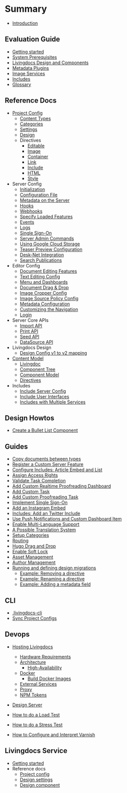 # Summary
* [Introduction](./README.md)

## Evaluation Guide
* [Getting started](guides/getting_started.md)
* [System Prerequisites](guides/getting-started-with-local-development.md)
* [Livingdocs Design and Components](reference-docs/common-designs/create_designs.md)
* [Metadata Plugins](guides/metadata/metadata-examples.md)
* [Image Services](guides/image-services.md)
* [Includes](reference-docs/doc-includes/intro.md)
* [Glossary](./DICTIONARY.md)

## Reference Docs

* [Project Config](reference-docs/project-config/README.md)
  * [Content Types](reference-docs/project-config/content_types.md)
  * [Categories](reference-docs/project-config/categories.md)
  * [Settings](reference-docs/project-config/settings.md)
  * [Design](reference-docs/project-config/design.md)
  * Directives
    * [Editable](reference-docs/project-config/directives/editable.md)
    * [Image](reference-docs/project-config/directives/image.md)
    * [Container](reference-docs/project-config/directives/container.md)
    * [Link](reference-docs/project-config/directives/link.md)
    * [Include](reference-docs/project-config/directives/include.md)
    * [HTML](reference-docs/project-config/directives/html.md)
    * [Style](reference-docs/project-config/directives/style.md)
* Server Config
  * [Initialization](reference-docs/server-extensions/server-initalization.md)
  * [Configuration File](reference-docs/server-configuration/config.md)
  * [Metadata on the Server](reference-docs/server-configuration/metadata.md)
  * [Hooks](reference-docs/server-configuration/hooks.md)
  * [Webhooks](reference-docs/server-configuration/webhooks.md)
  * [Specify Loaded Features](reference-docs/server-configuration/stack.md)
  * [Events](reference-docs/server-extensions/events.md)
  * [Logs](reference-docs/server-configuration/logging.md)
  * [Single Sign-On](reference-docs/server-configuration/single_sign-on.md)
  * [Server Admin Commands](reference-docs/server-configuration/admin-commands.md)
  * [Using Google Cloud Storage](reference-docs/server-configuration/google-cloud-storage.md)
  * [Teaser Preview Configuration](reference-docs/server-configuration/teaser-preview-config.md)
  * [Desk-Net Integration](reference-docs/server-configuration/desknet-integration.md)
  * [Search Publications](reference-docs/server-configuration/publication-index.md)
* Editor Config
  * [Document Editing Features](reference-docs/editor-configuration/editing-features.md)
  * [Text Editing Config](reference-docs/editor-configuration/text-editing.md)
  * [Menu and Dashboards](reference-docs/editor-configuration/menu-and-dashboards.md)
  * [Document Drag & Drop](reference-docs/editor-configuration/document-drag-drop.md)
  * [Image Cropper Config](reference-docs/editor-configuration/image-cropping.md)
  * [Image Source Policy Config](reference-docs/editor-configuration/image-source-policy.md)
  * [Metadata Configuration](reference-docs/editor-configuration/metadata.md)
  * [Customizing the Navigation](reference-docs/editor-configuration/main-navigation.md)
  * [Login](reference-docs/editor-configuration/login.md)
* Server Core APIs
  * [Import API](reference-docs/server-api/import_api.md)
  * [Print API](reference-docs/server-api/print-api.md)
  * [Seed API](reference-docs/server-api/seed_api.md)
  * [DataSource API](reference-docs/server-api/data_source_api.md)
* Livingdocs Design
  * [Design Config v1 to v2 mapping](reference-docs/common-designs/design_config_v1_to_v2.md)
* [Content Model](reference-docs/common-livingdoc/README.md)
  * [Livingdoc](reference-docs/common-livingdoc/livingdoc.md)
  * [Component Tree](reference-docs/common-livingdoc/component_tree.md)
  * [Component Model](reference-docs/common-livingdoc/component_model.md)
  * [Directives](reference-docs/common-livingdoc/directives.md)
* Includes
  * [Include Server Config](reference-docs/doc-includes/server_customization.md)
  * [Include User Interfaces](reference-docs/doc-includes/editor_customization.md)
  * [Includes with Multiple Services](reference-docs/doc-includes/service_multiselect.md)

## Design Howtos

* [Create a Bullet List Component](reference-docs/common-designs/list_example.md)

## Guides

* [Copy documents between types](guides/document_copy.md)
* [Register a Custom Server Feature](guides/add_customizations.md)
* [Configure Includes: Article Embed and List](reference-docs/doc-includes/embed_and_list.md)
* [Assign Access Rights](guides/access_rights.md)
* [Validate Task Completion](guides/validate_tasks.md)
* [Add Custom Realtime Proofreading Dashboard](guides/add-custom-realtime-proofreading-dashboard.md)
* [Add Custom Task](guides/add-custom-task.md)
* [Add Custom Proofreading Task](guides/add-custom-proofreading-task.md)
* [Implement Single Sign-On](guides/github-login.md)
* [Add an Instagram Embed](guides/instagram_embed.md)
* [Includes: Add an Twitter Include](guides/twitter_include_embed.md)
* [Use Push Notifications and Custom Dashboard Item](guides/push_notifications.md)
* [Enable Multi-Language Support](guides/setup_multilanguage.md)
* [A Possible Translation System](guides/translations_example.md)
* [Setup Categories](guides/activate-categories.md)
* [Routing](guides/routing-system.md)
* [Hugo Drag and Drop](reference-docs/server-extensions/hugo-dnd.md)
* [Enable Soft Lock](guides/enable-soft-lock.md)
* [Asset Management](guides/asset-management.md)
* [Author Management](guides/prefill-author.md)
* [Running and defining design migrations](guides/document-migrations/migrations.md)
  * [Example: Removing a directive](guides/document-migrations/examples/remove_directive.md)
  * [Example: Renaming a directive](guides/document-migrations/examples/rename_directive.md)
  * [Example: Adding a metadata field](guides/document-migrations/examples/add_metadata_field.md)


## CLI

* [.livingdocs-cli](livingdocs-cli/cli-dotfile.md)
* [Sync Project Configs](livingdocs-cli/sync-configs.md)

## Devops

* [Hosting Livingdocs](devops/self-hosting.md)

  * [Hardware Requirements](devops/hardware-requirements.md)
  * [Architecture](devops/high-availability/README.md)
    * [High-Availability](devops/high-availability/high-availability-setup.md)
  * [Docker](devops/docker/README.md)
    * [Build Docker Images](devops/docker/build-docker-images.md)
  * [External Services](devops/external-services.md)
  * [Proxy](devops/proxy.md)
  * [NPM Tokens](devops/npm/access-private-npm-modules.md)

* [Design Server](reference-docs/server-configuration/design-servers.md)
* [How to do a Load Test](reference-docs/maintenance/how-to-do-a-load-test.md)
* [How to do a Stress Test](https://github.com/DaRaFF/stress-test-example#how-to-make-a-simple-stress-test)
* [How to Configure and Interpret Varnish](reference-docs/maintenance/how-to-varnish.md)


## Livingdocs Service
* [Getting started](service/getting_started.md)
* Reference docs
  * [Project config](service/project_config.md)
  * [Design settings](service/design_settings_config.md)
  * [Design component](service/design_component_settings_config.md)

<!-- ## Livingdocs core development

* Editor
  * [Styleguide](reference-docs/editor-styleguide/styleguide.md)
* Server
  * [Editing API](reference-docs/server-editing-api/README.md)
    * [Basics](reference-docs/server-editing-api/api_basics.md)
    * [CORS](reference-docs/server-editing-api/api_cors.md)
    * [Error](reference-docs/server-editing-api/api_errors.md)
    * [Authentication](reference-docs/server-editing-api/editing_api_authentication.md)
    * [Design](reference-docs/server-editing-api/editing_api_design.md)
    * [Lists](reference-docs/server-editing-api/editing_api_document_list.md)
    * [Documents](reference-docs/server-editing-api/editing_api_documents.md)
    * [Revisions](reference-docs/server-editing-api/editing_api_revisions.md)
    * [Publications](reference-docs/server-editing-api/editing_api_publications.md)
    * [Users](reference-docs/server-editing-api/editing_api_users.md)
    * [Projects](reference-docs/server-editing-api/editing_api_spaces.md)
    * [Hooks](reference-docs/server-editing-api/editing_api_hooks.md)
* Framework
  * [Browser API](reference-docs/common-livingdoc/browser_api.md) -->
